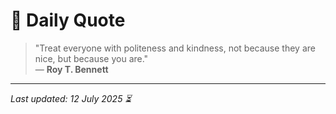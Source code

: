 # 📜 Daily Quote

> "Treat everyone with politeness and kindness, not because they are nice, but because you are."  
> — **Roy T. Bennett**

---

_Last updated: 12 July 2025 ⏳_
